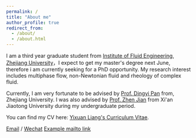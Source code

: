 ```yaml
---
permalink: /
title: "About me"
author_profile: true
redirect_from: 
  - /about/
  - /about.html
---
```


I am a third year graduate student from [Institute of Fluid Engineering](http://saa.zju.edu.cn/fluids/), [Zhejiang University](https://www.zju.edu.cn/english/)，I expect to get my master's degree next June, therefore i am currently seeking for a PhD opportunity. My research interest includes multiphase flow, non-Newtonian fluid and rheology of complex fluid.

Currently, I am very fortunate to be advised by [Prof. Dingyi Pan](https://scholar.google.com/citations?user=07CrM9QAAAAJ) from, Zhejiang University. I was also advised by [Prof. Zhen Jian](https://scholar.google.com/citations?user=CBafobUAAAAJ) from Xi'an Jiaotong University during my undergraduate period.

You can find my CV here: [Yixuan Liang's Curriculum Vitae](../assets/Curriculum_Vitae.pdf).

[Email](yxliang22@gmail.com) / [Wechat](../images/wechat.jpg)
<a href="yxliang22@gmail.com">Example mailto link</a>

